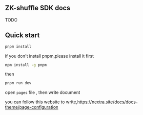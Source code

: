 ## ZK-shuffle SDK docs

TODO

## Quick start

```bash
pnpm install
```

if you don't install pnpm,please install it first

```bash
npm install -g pnpm
```

then

```bash
pnpm run dev
```

open `pages` file , then write document

you can follow this website to write,https://nextra.site/docs/docs-theme/page-configuration

